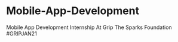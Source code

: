 # Mobile-App-Development
Mobile App Development Internship At Grip The Sparks Foundation #GRIPJAN21
